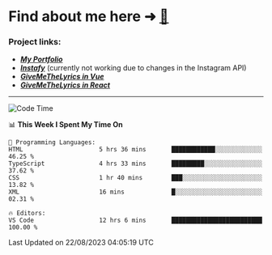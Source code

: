# Find about me here ➜ [🧑](https://pauabella.dev)

### Project links:
- ***[My Portfolio](https://pauabella.dev)***
- ***[Instafy](https://instafy.me)*** (currently not working due to changes in the Instagram API)
- ***[GiveMeTheLyrics in Vue](https://lyrics.pauabella.dev)***
- ***[GiveMeTheLyrics in React](https://pauabella.dev/GiveMeTheLyrics)***

---
<!--START_SECTION:waka-->
![Code Time](http://img.shields.io/badge/Code%20Time-2%2C371%20hrs%2035%20mins-blue)

📊 **This Week I Spent My Time On** 

```text
💬 Programming Languages: 
HTML                     5 hrs 36 mins       ████████████░░░░░░░░░░░░░   46.25 % 
TypeScript               4 hrs 33 mins       █████████░░░░░░░░░░░░░░░░   37.62 % 
CSS                      1 hr 40 mins        ███░░░░░░░░░░░░░░░░░░░░░░   13.82 % 
XML                      16 mins             █░░░░░░░░░░░░░░░░░░░░░░░░   02.31 % 

🔥 Editors: 
VS Code                  12 hrs 6 mins       █████████████████████████   100.00 % 
```


 Last Updated on 22/08/2023 04:05:19 UTC
<!--END_SECTION:waka-->
